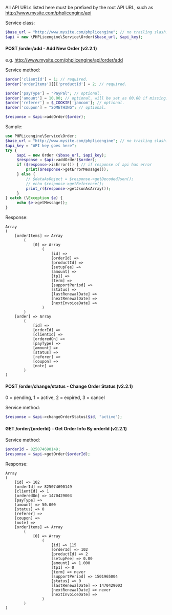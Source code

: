All API URLs listed here must be prefixed by the root API URL, such as http://www.mysite.com/phplicengine/api

Service class:
```php
$base_url = "http://www.mysite.com/phplicengine"; // no trailing slash!
$api = new \PHPLicengine\Service\Order($base_url, $api_key);
```

#### POST /order/add - Add New Order (v2.2.1)

e.g. http://www.mysite.com/phplicengine/api/order/add

Service method:
```php
$order['clientId'] = 1; // required.
$order['orderItems'][]['productId'] = 2; // required.

$order['payType'] = "PayPal"; // optional.
$order['amount'] = 10.00; // optional. will be set as 00.00 if missing.
$order['referer'] = $_COOKIE['jamcom']; // optional.
$order['coupon'] = "SOMETHING"; // optional.

$response = $api->addOrder($order);
```

Sample:

```php
use PHPLicengine\Service\Order;
$base_url = "http://www.mysite.com/phplicengine"; // no trailing slash!
$api_key = "API key goes here";
try {
     $api = new Order ($base_url, $api_key);
     $response = $api->addOrder($order);
     if ($response->isError()) { // if response of api has error
         print($response->getErrorMessage());
     } else {
         // $dataAsObject = $response->getDecodedJson();
         // echo $response->getReference();
         print_r($response->getJsonAsArray());
     }
} catch (\Exception $e) {
     echo $e->getMessage();
}
```

Response:

```
Array
(
    [orderItems] => Array
        (
            [0] => Array
                (
                    [id] => 
                    [orderId] => 
                    [productId] => 
                    [setupFee] => 
                    [amount] => 
                    [tp1] => 
                    [term] => 
                    [supportPeriod] => 
                    [status] => 
                    [lastRenewalDate] => 
                    [nextRenewalDate] => 
                    [nextInvoiceDate] => 
                )
        )
    [order] => Array
        (
            [id] => 
            [orderId] => 
            [clientId] => 
            [orderedOn] => 
            [payType] => 
            [amount] => 
            [status] => 
            [referer] => 
            [coupon] => 
            [note] => 
        )
)
```

#### POST /order/change/status - Change Order Status (v2.2.1)

0 = pending, 1 = active, 2 = expired, 3 = cancel

Service method:
```php
$response = $api->changeOrderStatus($id, "active");
```

#### GET /order/{orderId} - Get Order Info By orderId (v2.2.1)

Service method:
```php
$orderId = 825074690149;
$response = $api->getOrder($orderId);
```

Response:

```
Array
(
    [id] => 102
    [orderId] => 825074690149
    [clientId] => 1
    [orderedOn] => 1470429003
    [payType] => 
    [amount] => 50.000
    [status] => 0
    [referer] => 
    [coupon] => 
    [note] => 
    [orderItems] => Array
        (
            [0] => Array
                (
                    [id] => 115
                    [orderId] => 102
                    [productId] => 2
                    [setupFee] => 0.00
                    [amount] => 1.000
                    [tp1] => 0
                    [term] => never
                    [supportPeriod] => 1501965004
                    [status] => 0
                    [lastRenewalDate] => 1470429003
                    [nextRenewalDate] => never
                    [nextInvoiceDate] => 
                )
        )
)
```
